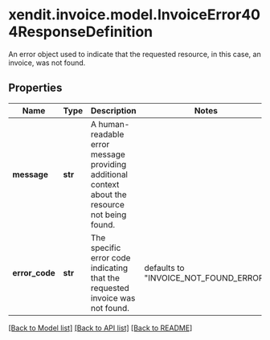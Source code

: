 # xendit.invoice.model.InvoiceError404ResponseDefinition

An error object used to indicate that the requested resource, in this case, an invoice, was not found.

## Properties
| Name | Type | Description | Notes |
| ------------ | ------------- | ------------- | ------------- |
| **message** | **str** | A human-readable error message providing additional context about the resource not being found. |  |
| **error_code** | **str** | The specific error code indicating that the requested invoice was not found. | defaults to "INVOICE_NOT_FOUND_ERROR" |


[[Back to Model list]](../README.md#documentation-for-models) [[Back to API list]](../README.md#documentation-for-api-endpoints) [[Back to README]](../README.md)


